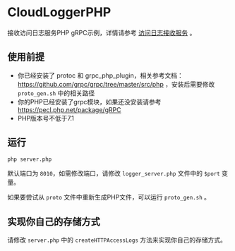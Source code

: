 # CloudLoggerPHP

接收访问日志服务PHP gRPC示例，详情请参考 [访问日志接收服务](https://flexcdn.cn/docs/node/accesslog/endpoint) 。

## 使用前提

* 你已经安装了 protoc 和 grpc_php_plugin，相关参考文档：https://github.com/grpc/grpc/tree/master/src/php ，安装后需要修改 `proto_gen.sh` 中的相关路径
* 你的PHP已经安装了grpc模块，如果还没安装请参考 https://pecl.php.net/package/gRPC
* PHP版本号不低于7.1

## 运行

~~~bash
php server.php
~~~

默认端口为 `8010`，如需修改端口，请修改 `logger_server.php` 文件中的 `$port` 变量。

如果要尝试从 `proto` 文件中重新生成PHP文件，可以运行 `proto_gen.sh` 。

## 实现你自己的存储方式

请修改 `server.php` 中的 `createHTTPAccessLogs` 方法来实现你自己的存储方式。
